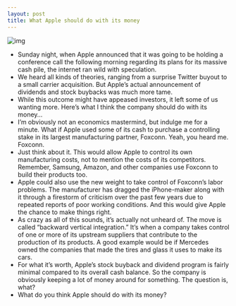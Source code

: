 ```yaml
---
layout: post
title: What Apple should do with its money
---
```

![img](http://media.idownloadblog.com/wp-content/uploads/2012/03/money1.jpg)
* Sunday night, when Apple announced that it was going to be holding a conference call the following morning regarding its plans for its massive cash pile, the internet ran wild with speculation.
* We heard all kinds of theories, ranging from a surprise Twitter buyout to a small carrier acquisition. But Apple’s actual announcement of dividends and stock buybacks was much more tame.
* While this outcome might have appeased investors, it left some of us wanting more. Here’s what I think the company should do with its money…
* I’m obviously not an economics mastermind, but indulge me for a minute. What if Apple used some of its cash to purchase a controlling stake in its largest manufacturing partner, Foxconn. Yeah, you heard me. Foxconn.
* Just think about it. This would allow Apple to control its own manufacturing costs, not to mention the costs of its competitors. Remember, Samsung, Amazon, and other companies use Foxconn to build their products too.
* Apple could also use the new weight to take control of Foxconn’s labor problems. The manufacturer has dragged the iPhone-maker along with it through a firestorm of criticism over the past few years due to repeated reports of poor working conditions. And this would give Apple the chance to make things right.
* As crazy as all of this sounds, it’s actually not unheard of. The move is called “backward vertical integration.” It’s when a company takes control of one or more of its upstream suppliers that contribute to the production of its products. A good example would be if Mercedes owned the companies that made the tires and glass it uses to make its cars.
* For what it’s worth, Apple’s stock buyback and dividend program is fairly minimal compared to its overall cash balance. So the company is obviously keeping a lot of money around for something. The question is, what?
* What do you think Apple should do with its money?

